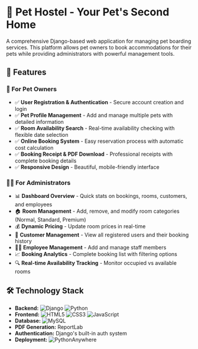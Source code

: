 # 🏨 Pet Hostel - Your Pet's Second Home

A comprehensive Django-based web application for managing pet boarding services. This platform allows pet owners to book accommodations for their pets while providing administrators with powerful management tools.

## 🐾 Features

### 👤 For Pet Owners
- ✅ **User Registration & Authentication** - Secure account creation and login
- ✅ **Pet Profile Management** - Add and manage multiple pets with detailed information
- ✅ **Room Availability Search** - Real-time availability checking with flexible date selection
- ✅ **Online Booking System** - Easy reservation process with automatic cost calculation
- ✅ **Booking Receipt & PDF Download** - Professional receipts with complete booking details
- ✅ **Responsive Design** - Beautiful, mobile-friendly interface

### 👨‍💼 For Administrators
- 📊 **Dashboard Overview** - Quick stats on bookings, rooms, customers, and employees
- 🏠 **Room Management** - Add, remove, and modify room categories (Normal, Standard, Premium)
- 💰 **Dynamic Pricing** - Update room prices in real-time
- 👥 **Customer Management** - View all registered users and their booking history
- 👨‍💼 **Employee Management** - Add and manage staff members
- 📈 **Booking Analytics** - Complete booking list with filtering options
- 🔍 **Real-time Availability Tracking** - Monitor occupied vs available rooms

## 🛠️ Technology Stack

- **Backend:** ![Django](https://img.shields.io/badge/Django-092E20?style=flat&logo=django&logoColor=white) ![Python](https://img.shields.io/badge/Python-3776AB?style=flat&logo=python&logoColor=white)
- **Frontend:** ![HTML5](https://img.shields.io/badge/HTML5-E34F26?style=flat&logo=html5&logoColor=white) ![CSS3](https://img.shields.io/badge/CSS3-1572B6?style=flat&logo=css3&logoColor=white) ![JavaScript](https://img.shields.io/badge/JavaScript-F7DF1E?style=flat&logo=javascript&logoColor=black)
- **Database:** ![MySQL](https://img.shields.io/badge/MySQL-4479A1?style=flat&logo=mysql&logoColor=white)
- **PDF Generation:** ReportLab
- **Authentication:** Django's built-in auth system
- **Deployment:** ![PythonAnywhere](https://img.shields.io/badge/PythonAnywhere-1D7A8C?style=flat&logoColor=white)
